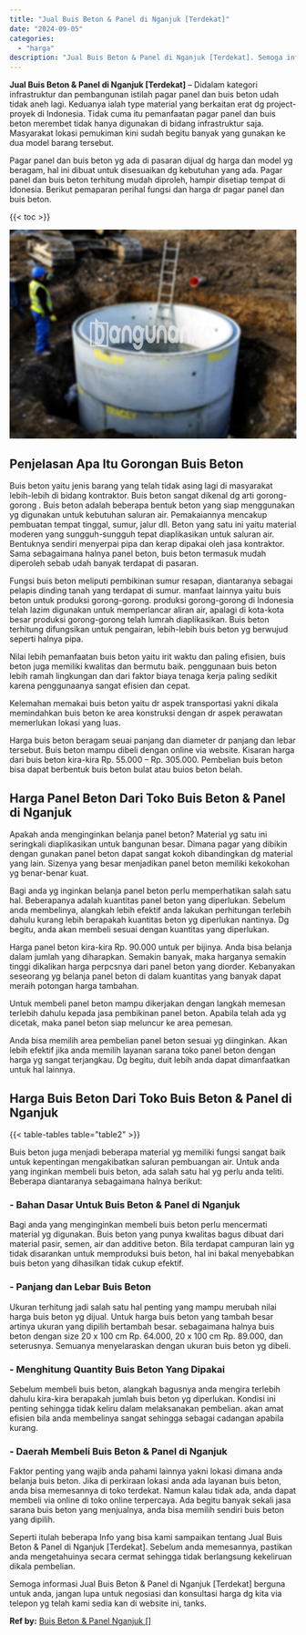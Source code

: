 ```yaml
---
title: "Jual Buis Beton & Panel di Nganjuk [Terdekat]"
date: "2024-09-05"
categories: 
  - "harga"
description: "Jual Buis Beton & Panel di Nganjuk [Terdekat]. Semoga informasi Jual Buis Beton & Panel di Nganjuk [Terdekat] berguna untuk anda, jangan lupa untuk negosia..."
---
```


**Jual Buis Beton & Panel di Nganjuk \[Terdekat\]** – Didalam kategori infrastruktur dan pembangunan istilah pagar panel dan buis beton udah tidak aneh lagi. Keduanya ialah type material yang berkaitan erat dg project-proyek di Indonesia. Tidak cuma itu pemanfaatan pagar panel dan buis beton merembet tidak hanya digunakan di bidang infrastruktur saja. Masyarakat lokasi pemukiman kini sudah begitu banyak yang gunakan ke dua model barang tersebut.

Pagar panel dan buis beton yg ada di pasaran dijual dg harga dan model yg beragam, hal ini dibuat untuk disesuaikan dg kebutuhan yang ada. Pagar panel dan buis beton terhitung mudah diproleh, hampir disetiap tempat di Idonesia. Berikut pemaparan perihal fungsi dan harga dr pagar panel dan buis beton.

{{< toc >}}

![Jual Buis Beton & Panel di Nganjuk [Terdekat]](/images/jual-panel-buis-beton-murah-43.png)

## Penjelasan Apa Itu Gorongan Buis Beton

Buis beton yaitu jenis barang yang telah tidak asing lagi di masyarakat lebih-lebih di bidang kontraktor. Buis beton sangat dikenal dg arti gorong-gorong . Buis beton adalah beberapa bentuk beton yang siap menggunakan yg digunakan untuk kebutuhan saluran air. Pemakaiannya mencakup pembuatan tempat tinggal, sumur, jalur dll. Beton yang satu ini yaitu material moderen yang sungguh-sungguh tepat diaplikasikan untuk saluran air. Bentuknya sendiri menyerpai pipa dan kerap dipakai oleh jasa kontraktor. Sama sebagaimana halnya panel beton, buis beton termasuk mudah diperoleh sebab udah banyak terdapat di pasaran.

Fungsi buis beton meliputi pembikinan sumur resapan, diantaranya sebagai pelapis dinding tanah yang terdapat di sumur. manfaat lainnya yaitu buis beton untuk produksi gorong-gorong. produksi gorong-gorong di Indonesia telah lazim digunakan untuk memperlancar aliran air, apalagi di kota-kota besar produksi gorong-gorong telah lumrah diaplikasikan. Buis beton terhitung difungsikan untuk pengairan, lebih-lebih buis beton yg berwujud seperti halnya pipa.

Nilai lebih pemanfaatan buis beton yaitu irit waktu dan paling efisien, buis beton juga memiliki kwalitas dan bermutu baik. penggunaan buis beton lebih ramah lingkungan dan dari faktor biaya tenaga kerja paling sedikit karena penggunaanya sangat efisien dan cepat.

Kelemahan memakai buis beton yaitu dr aspek transportasi yakni dikala memindahkan buis beton ke area konstruksi dengan dr aspek perawatan memerlukan lokasi yang luas.

Harga buis beton beragam seuai panjang dan diameter dr panjang dan lebar tersebut. Buis beton mampu dibeli dengan online via website. Kisaran harga dari buis beton kira-kira Rp. 55.000 – Rp. 305.000. Pembelian buis beton bisa dapat berbentuk buis beton bulat atau buios beton belah.

## Harga Panel Beton Dari Toko Buis Beton & Panel di Nganjuk

Apakah anda menginginkan belanja panel beton? Material yg satu ini seringkali diaplikasikan untuk bangunan besar. Dimana pagar yang dibikin dengan gunakan panel beton dapat sangat kokoh dibandingkan dg material yang lain. Sizenya yang besar menjadikan panel beton memiliki kekokohan yg benar-benar kuat.

Bagi anda yg inginkan belanja panel beton perlu memperhatikan salah satu hal. Beberapanya adalah kuantitas panel beton yang diperlukan. Sebelum anda membelinya, alangkah lebih efektif anda lakukan perhitungan terlebih dahulu kurang lebih berapakah kuantitas beton yg diperlukan nantinya. Dg begitu, anda akan membeli sesuai dengan kuantitas yang diperlukan.

Harga panel beton kira-kira Rp. 90.000 untuk per bijinya. Anda bisa belanja dalam jumlah yang diharapkan. Semakin banyak, maka harganya semakin tinggi dikalikan harga perpcsnya dari panel beton yang diorder. Kebanyakan seseorang yg belanja panel beton di dalam kuantitas yang banyak dapat meraih potongan harga tambahan.

Untuk membeli panel beton mampu dikerjakan dengan langkah memesan terlebih dahulu kepada jasa pembikinan panel beton. Apabila telah ada yg dicetak, maka panel beton siap meluncur ke area pemesan.

Anda bisa memilih area pembelian panel beton sesuai yg diinginkan. Akan lebih efektif jika anda memilih layanan sarana toko panel beton dengan harga yg sangat terjangkau. Dg begitu, duit lebih anda dapat dimanfaatkan untuk hal lainnya.

## Harga Buis Beton Dari Toko Buis Beton & Panel di Nganjuk

{{< table-tables table="table2" >}}

Buis beton juga menjadi beberapa material yg memiliki fungsi sangat baik untuk kepentingan mengakibatkan saluran pembuangan air. Untuk anda yang inginkan membeli buis beton, ada salah satu hal yg perlu anda teliti. Beberapa diantaranya sebagaimana halnya berikut:

### \- Bahan Dasar Untuk Buis Beton & Panel di Nganjuk

Bagi anda yang menginginkan membeli buis beton perlu mencermati material yg digunakan. Buis beton yang punya kwalitas bagus dibuat dari material pasir, semen, air dan additive beton. Bila terdapat campuran lain yg tidak disarankan untuk memproduksi buis beton, hal ini bakal menyebabkan buis beton yang dihasilkan tidak cukup efektif.

### \- Panjang dan Lebar Buis Beton

Ukuran terhitung jadi salah satu hal penting yang mampu merubah nilai harga buis beton yg dijual. Untuk harga buis beton yang tambah besar artinya ukuran yang dipilih bertambah besar. sebagaimana halnya buis beton dengan size 20 x 100 cm Rp. 64.000, 20 x 100 cm Rp. 89.000, dan seterusnya. Semuanya menyelaraskan dengan ukuran buis beton yg dibeli.

### \- Menghitung Quantity Buis Beton Yang Dipakai

Sebelum membeli buis beton, alangkah bagusnya anda mengira terlebih dahulu kira-kira berapakah jumlah buis beton yg diperlukan. Kondisi ini penting sehingga tidak keliru dalam melaksanakan pembelian. akan amat efisien bila anda membelinya sangat sehingga sebagai cadangan apabila kurang.

### \- Daerah Membeli Buis Beton & Panel di Nganjuk

Faktor penting yang wajib anda pahami lainnya yakni lokasi dimana anda belanja buis beton. Jika di perkiraan lokasi anda ada layanan buis beton, anda bisa memesannya di toko terdekat. Namun kalau tidak ada, anda dapat membeli via online di toko online terpercaya. Ada begitu banyak sekali jasa sarana buis beton yang menjualnya, anda bisa memilih sendiri buis beton yang dipilih.

Seperti itulah beberapa Info yang bisa kami sampaikan tentang Jual Buis Beton & Panel di Nganjuk \[Terdekat\]. Sebelum anda memesannya, pastikan anda mengetahuinya secara cermat sehingga tidak berlangsung kekeliruan dikala pembelian.

Semoga informasi Jual Buis Beton & Panel di Nganjuk \[Terdekat\] berguna untuk anda, jangan lupa untuk negosiasi dan konsultasi harga dg kita via telepon yg telah kami sedia kan di website ini, tanks.

**Ref by:** [Buis Beton & Panel Nganjuk []](https://id.wikipedia.org/wiki/Buis)
